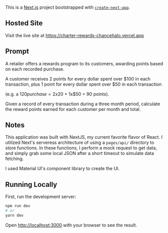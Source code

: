 This is a [Next.js](https://nextjs.org/) project bootstrapped with [`create-next-app`](https://github.com/vercel/next.js/tree/canary/packages/create-next-app).

## Hosted Site
Visit the live site at https://charter-rewards-chancehalo.vercel.app

## Prompt
A retailer offers a rewards program to its customers, awarding points based on each recorded purchase.

A customer receives 2 points for every dollar spent over $100 in each transaction, plus 1 point for every dollar spent over $50 in each transaction

(e.g. a $120 purchase = 2x$20 + 1x$50 = 90 points).

Given a record of every transaction during a three month period, calculate the reward points earned for each customer per month and total.


## Notes

This application was built with NextJS, my current favorite flavor of React. I utilized Next's serveress architecture of using a `pages/api/` directory to store functions. In these functions, I perform a mock request to get data, and simply grab some local JSON after a short timeout to simulate data fetching. 

I used Material UI's component library to create the UI. 
## Running Locally

First, run the development server:

```bash
npm run dev
# or
yarn dev
```

Open [http://localhost:3000](http://localhost:3000) with your browser to see the result.
